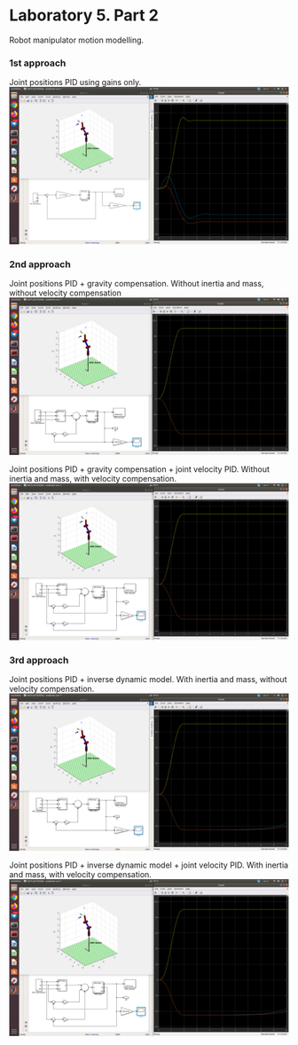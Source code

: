 # Laboratory 5. Part 2

Robot manipulator motion modelling.

### 1st approach 
Joint positions PID using gains only.
![](./images/Screenshot_1.png)

### 2nd approach
Joint positions PID + gravity compensation. Without inertia and mass, without velocity compensation
![](./images/without_inertia/Screenshot_2.png)

Joint positions PID + gravity compensation + joint velocity PID. Without inertia and mass, with velocity compensation.
![](./images/without_inertia/Screenshot_3.png)

### 3rd approach
Joint positions PID + inverse dynamic model. With inertia and mass, without velocity compensation.
![](./images/with_inertia/Screenshot_4.png)

Joint positions PID + inverse dynamic model + joint velocity PID. With inertia and mass, with velocity compensation.
![](./images/with_inertia/Screenshot_5.png)